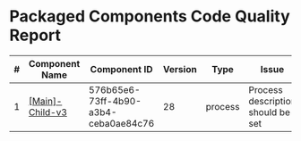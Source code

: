 # Packaged Components Code Quality Report
|#|Component Name|Component ID|Version|Type|Issue|Issue Type|Priority|
|---|---|---|---|---|---|---|---|
|1|[[Main]-Child-v3](Report/Training-Darko-Mirchevski/Root/Parent/Child/[Main]-Child-v3.xml)|576b65e6-73ff-4b90-a3b4-ceba0ae84c76|28|process|Process description should be set|CODE_SMELL|MINOR|
